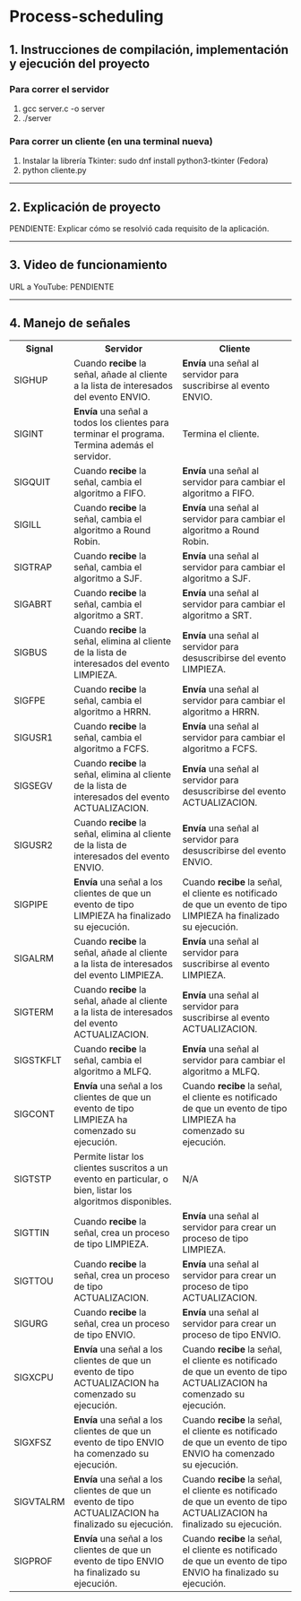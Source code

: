 # Process-scheduling

## 1. Instrucciones de compilación, implementación y ejecución del proyecto

### Para correr el servidor
1. gcc server.c -o server
2. ./server

### Para correr un cliente (en una terminal nueva)
1. Instalar la librería Tkinter: sudo dnf install python3-tkinter (Fedora)
2. python cliente.py

---

## 2. Explicación de proyecto

PENDIENTE: Explicar cómo se resolvió cada requisito de la aplicación.

---

## 3. Video de funcionamiento

URL a YouTube: PENDIENTE

---

## 4. Manejo de señales

<table>
    <tr>
        <th>Signal</th>
        <th>Servidor</th>
        <th>Cliente</th>
    </tr>
    <tr>
        <td>SIGHUP</td>
        <td>Cuando <b>recibe</b> la señal, añade al cliente a la lista de interesados del evento ENVIO.</td>
        <td><b>Envía</b> una señal al servidor para suscribirse al evento ENVIO.</td>
    </tr>
    <tr>
        <td>SIGINT</td>
        <td><b>Envía</b> una señal a todos los clientes para terminar el programa. Termina además el servidor.</td>
        <td>Termina el cliente.</td>
    </tr>
    <tr>
        <td>SIGQUIT</td>
        <td>Cuando <b>recibe</b> la señal, cambia el algoritmo a FIFO.</td>
        <td><b>Envía</b> una señal al servidor para cambiar el algoritmo a FIFO.</td>
    </tr>
    <tr>
        <td>SIGILL</td>
        <td>Cuando <b>recibe</b> la señal, cambia el algoritmo a Round Robin.</td>
        <td><b>Envía</b> una señal al servidor para cambiar el algoritmo a Round Robin.</td>
    </tr>
    <tr>
        <td>SIGTRAP</td>
        <td>Cuando <b>recibe</b> la señal, cambia el algoritmo a SJF.</td>
        <td><b>Envía</b> una señal al servidor para cambiar el algoritmo a SJF.</td>
    </tr>
    <tr>
        <td>SIGABRT</td>
        <td>Cuando <b>recibe</b> la señal, cambia el algoritmo a SRT.</td>
        <td><b>Envía</b> una señal al servidor para cambiar el algoritmo a SRT.</td>
    </tr>
    <tr>
        <td>SIGBUS</td>
        <td>Cuando <b>recibe</b> la señal, elimina al cliente de la lista de interesados del evento LIMPIEZA.</td>
        <td><b>Envía</b> una señal al servidor para desuscribirse del evento LIMPIEZA.</td>
    </tr>
    <tr>
        <td>SIGFPE</td>
        <td>Cuando <b>recibe</b> la señal, cambia el algoritmo a HRRN.</td>
        <td><b>Envía</b> una señal al servidor para cambiar el algoritmo a HRRN.</td>
    </tr>
    <tr>
        <td>SIGUSR1</td>
        <td>Cuando <b>recibe</b> la señal, cambia el algoritmo a FCFS.</td>
        <td><b>Envía</b> una señal al servidor para cambiar el algoritmo a FCFS.</td>
    </tr>
    <tr>
        <td>SIGSEGV</td>
        <td>Cuando <b>recibe</b> la señal, elimina al cliente de la lista de interesados del evento ACTUALIZACION.</td>
        <td><b>Envía</b> una señal al servidor para desuscribirse del evento ACTUALIZACION.</td>
    </tr>
    <tr>
        <td>SIGUSR2</td>
        <td>Cuando <b>recibe</b> la señal, elimina al cliente de la lista de interesados del evento ENVIO.</td>
        <td><b>Envía</b> una señal al servidor para desuscribirse del evento ENVIO.</td>
    </tr>
    <tr>
        <td>SIGPIPE</td>
        <td><b>Envía</b> una señal a los clientes de que un evento de tipo LIMPIEZA ha finalizado su ejecución.</td>
        <td>Cuando <b>recibe</b> la señal, el cliente es notificado de que un evento de tipo LIMPIEZA ha finalizado su ejecución.</td>
    </tr>
    <tr>
        <td>SIGALRM</td>
        <td>Cuando <b>recibe</b> la señal, añade al cliente a la lista de interesados del evento LIMPIEZA.</td>
        <td><b>Envía</b> una señal al servidor para suscribirse al evento LIMPIEZA.</td>
    </tr>
    <tr>
        <td>SIGTERM</td>
        <td>Cuando <b>recibe</b> la señal, añade al cliente a la lista de interesados del evento ACTUALIZACION.</td>
        <td><b>Envía</b> una señal al servidor para suscribirse al evento ACTUALIZACION.</td>
    </tr>
    <tr>
        <td>SIGSTKFLT</td>
        <td>Cuando <b>recibe</b> la señal, cambia el algoritmo a MLFQ.</td>
        <td><b>Envía</b> una señal al servidor para cambiar el algoritmo a MLFQ.</td>
    </tr>
    <tr>
        <td>SIGCONT</td>
        <td><b>Envía</b> una señal a los clientes de que un evento de tipo LIMPIEZA ha comenzado su ejecución.</td>
        <td>Cuando <b>recibe</b> la señal, el cliente es notificado de que un evento de tipo LIMPIEZA ha comenzado su ejecución.</td>
    </tr>
    <tr>
        <td>SIGTSTP</td>
        <td>Permite listar los clientes suscritos a un evento en particular, o bien, listar los algoritmos disponibles.</td>
        <td>N/A</td>
    </tr>
    <tr>
        <td>SIGTTIN</td>
        <td>Cuando <b>recibe</b> la señal, crea un proceso de tipo LIMPIEZA.</td>
        <td><b>Envía</b> una señal al servidor para crear un proceso de tipo LIMPIEZA.</td>
    </tr>
    <tr>
        <td>SIGTTOU</td>
        <td>Cuando <b>recibe</b> la señal, crea un proceso de tipo ACTUALIZACION.</td>
        <td><b>Envía</b> una señal al servidor para crear un proceso de tipo ACTUALIZACION.</td>
    </tr>
    <tr>
        <td>SIGURG</td>
        <td>Cuando <b>recibe</b> la señal, crea un proceso de tipo ENVIO.</td>
        <td><b>Envía</b> una señal al servidor para crear un proceso de tipo ENVIO.</td>
    </tr>
    <tr>
        <td>SIGXCPU</td>
        <td><b>Envía</b> una señal a los clientes de que un evento de tipo ACTUALIZACION ha comenzado su ejecución.</td>
        <td>Cuando <b>recibe</b> la señal, el cliente es notificado de que un evento de tipo ACTUALIZACION ha comenzado su ejecución.</td>
    </tr>
    <tr>
        <td>SIGXFSZ</td>
        <td><b>Envía</b> una señal a los clientes de que un evento de tipo ENVIO ha comenzado su ejecución.</td>
        <td>Cuando <b>recibe</b> la señal, el cliente es notificado de que un evento de tipo ENVIO ha comenzado su ejecución.</td>
    </tr>
    <tr>
        <td>SIGVTALRM</td>
        <td><b>Envía</b> una señal a los clientes de que un evento de tipo ACTUALIZACION ha finalizado su ejecución.</td>
        <td>Cuando <b>recibe</b> la señal, el cliente es notificado de que un evento de tipo ACTUALIZACION ha finalizado su ejecución.</td>
    </tr>
    <tr>
        <td>SIGPROF</td>
        <td><b>Envía</b> una señal a los clientes de que un evento de tipo ENVIO ha finalizado su ejecución.</td>
        <td>Cuando <b>recibe</b> la señal, el cliente es notificado de que un evento de tipo ENVIO ha finalizado su ejecución.</td>
    </tr>
</table>
